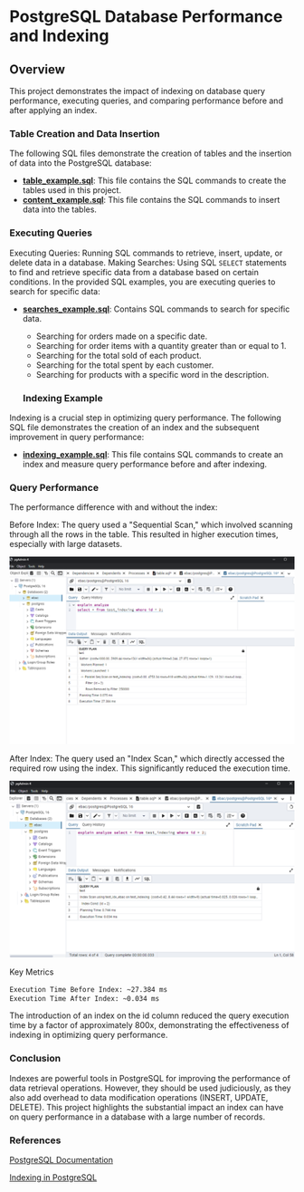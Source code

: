 # PostgreSQL Database Performance and Indexing

## Overview

This project demonstrates the impact of indexing on database query performance, executing queries, and comparing performance before and after applying an index.

### Table Creation and Data Insertion

The following SQL files demonstrate the creation of tables and the insertion of data into the PostgreSQL database:

- **[table_example.sql](./table_example.sql)**: This file contains the SQL commands to create the tables used in this project.
- **[content_example.sql](./content_example.sql)**: This file contains the SQL commands to insert data into the tables.

### Executing Queries

Executing Queries: Running SQL commands to retrieve, insert, update, or delete data in a database.
Making Searches: Using SQL `SELECT` statements to find and retrieve specific data from a database based on certain conditions.
In the provided SQL examples, you are executing queries to search for specific data:

- **[searches_example.sql](./searches_example.sql)**: Contains SQL commands to search for specific data.
  - Searching for orders made on a specific date.
  - Searching for order items with a quantity greater than or equal to 1.
  - Searching for the total sold of each product.
  - Searching for the total spent by each customer.
  - Searching for products with a specific word in the description.

  ### Indexing Example

Indexing is a crucial step in optimizing query performance. The following SQL file demonstrates the creation of an index and the subsequent improvement in query performance:

- **[indexing_example.sql](./indexing_example.sql)**: This file contains SQL commands to create an index and measure query performance before and after indexing.


### Query Performance

The performance difference with and without the index:

Before Index: The query used a "Sequential Scan," which involved scanning through all the rows in the table. This resulted in higher execution times, especially with large datasets.

![Query Performance Before Index](https://github.com/maxh33/postgre_SQL/blob/main/BeforeIndex.png)


After Index: The query used an "Index Scan," which directly accessed the required row using the index. This significantly reduced the execution time.

![Query Performance After Index](https://github.com/maxh33/postgre_SQL/blob/main/AfterIndex.png)

Key Metrics

    Execution Time Before Index: ~27.384 ms
    Execution Time After Index: ~0.034 ms

The introduction of an index on the id column reduced the query execution time by a factor of approximately 800x, demonstrating the effectiveness of indexing in optimizing query performance.

### Conclusion

Indexes are powerful tools in PostgreSQL for improving the performance of data retrieval operations. However, they should be used judiciously, as they also add overhead to data modification operations (INSERT, UPDATE, DELETE). This project highlights the substantial impact an index can have on query performance in a database with a large number of records.


### References

[PostgreSQL Documentation](https://www.postgresql.org/docs/)

[Indexing in PostgreSQL](https://www.postgresql.org/docs/current/indexes.html)
